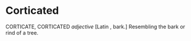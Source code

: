 # Corticated

CORTICATE, CORTICATED _adjective_ \[Latin , bark.\] Resembling the bark or rind of a tree.